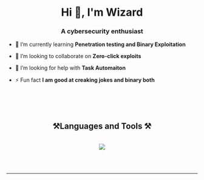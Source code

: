 <h1 align="center">Hi 👋, I'm Wizard</h1>
<h3 align="center">A cybersecurity enthusiast</h3>

- 🌱 I’m currently learning **Penetration testing and Binary Exploitation**

- 👯 I’m looking to collaborate on **Zero-click exploits**

- 🤝 I’m looking for help with **Task Automaiton**

- ⚡ Fun fact **I am good at creaking jokes and binary both**

</p>
<br/>
<br/>
<br/>
<h2 align="center">⚒️Languages and Tools ⚒️</h2>
<br/>
<div align="center">
    <img src="https://skillicons.dev/icons?i=nginx,python,css,nextjs,linux,postman,github,vim,nodejs,powershell,javascript,react,c,arch,git,html,cpp,bash,mysql" /><br>
</div>

<br/><br/>

<hr/>

<br/>


